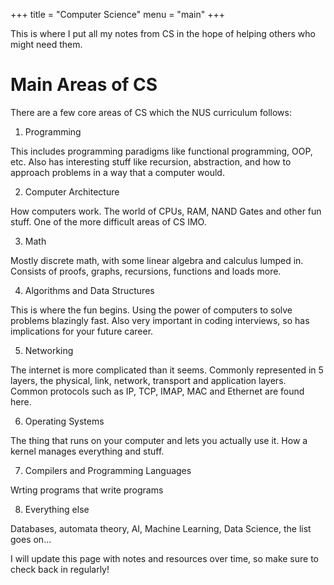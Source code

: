 +++
title = "Computer Science"
menu = "main"
+++

This is where I put all my notes from CS in the hope of helping others who might need them. 

# Main Areas of CS

There are a few core areas of CS which the NUS curriculum follows:

1. Programming

This includes programming paradigms like functional programming, OOP, etc. Also has interesting stuff like recursion, abstraction, and how to approach problems in a way that a computer would.

2. Computer Architecture

How computers work. The world of CPUs, RAM, NAND Gates and other fun stuff. One of the more difficult areas of CS IMO.

3. Math

Mostly discrete math, with some linear algebra and calculus lumped in. Consists of proofs, graphs, recursions, functions and loads more.

4. Algorithms and Data Structures

This is where the fun begins. Using the power of computers to solve problems blazingly fast. Also very important in coding interviews, so has implications for your future career.

5. Networking

The internet is more complicated than it seems. Commonly represented in 5 layers, the physical, link, network, transport and application layers. Common protocols such as IP, TCP, IMAP, MAC and Ethernet are found here.

6. Operating Systems

The thing that runs on your computer and lets you actually use it. How a kernel manages everything and stuff.

7. Compilers and Programming Languages

Wrting programs that write programs

8. Everything else

Databases, automata theory, AI, Machine Learning, Data Science, the list goes on...

I will update this page with notes and resources over time, so make sure to check back in regularly! 

